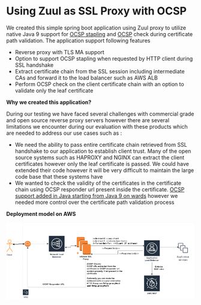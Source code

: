 # Using Zuul as SSL Proxy with OCSP
We created this simple spring boot application using Zuul proxy to utilize native Java 9 support for [OCSP stapling](https://en.wikipedia.org/wiki/OCSP_stapling) and [OCSP](https://en.wikipedia.org/wiki/Online_Certificate_Status_Protocol) check during certificate path validation. The application support following features

 - Reverse proxy with TLS MA support
 - Option to support OCSP stapling when requested by HTTP client during SSL handshake
 - Extract certificate chain from the SSL session including intermediate CAs and forward it to the load balancer such as AWS ALB
 - Perform OCSP check on the client certificate chain with an option to validate only the leaf certificate
 
 **Why we created this application?** 
 
During our testing we have faced several challenges with commercial grade and open source reverse proxy servers however there are several limitations we encounter during our evaluation with these products which are needed to address our use cases such as : 
 
 - We need the ability to pass entire certificate chain retrieved from SSL handshake to our application to establish client trust. Many of the open source systems such as HAPROXY and NGINX can extract the client certificates however only the leaf certificate is passed. We could have extended their code however it will be very difficult to maintain the large code base that these systems have
 - We wanted to check the validity of the certificates in the certificate chain using OCSP responder url present inside the certificate.  [OCSP support added in Java starting from Java 9 on wards](https://docs.oracle.com/en/java/javase/12/security/java-pki-programmers-guide.html#GUID-E6E737DB-4000-4005-969E-BCD0238B1566) however we needed more control over the certificate path validation process
 
 **Deployment model on AWS**
 
 ![](SSLProxyArchitecture.png)
